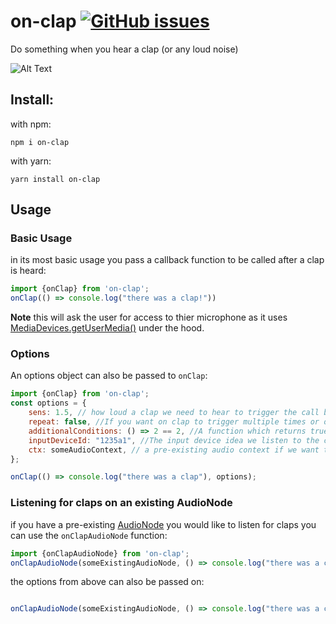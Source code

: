 # on-clap [![GitHub issues](https://img.shields.io/github/issues/JackMF/on-clap)](https://github.com/JackMF/on-clap/issues)

Do something when you hear a clap (or any loud noise)

![Alt Text](https://media.giphy.com/media/LD0OalPb8u8Le/giphy.gif)

## Install:

with npm:

```npm i on-clap```

with yarn:

```yarn install on-clap```


## Usage

### Basic Usage
in its most basic usage you pass a callback function to be called after a clap is heard:

```js
import {onClap} from 'on-clap';
onClap(() => console.log("there was a clap!"))              
```
**Note** this will ask the user for access to thier microphone as it uses [MediaDevices.getUserMedia()](https://developer.mozilla.org/en-US/docs/Web/API/MediaDevices/getUserMedia) under the hood.

### Options
An options object can also be passed to `onClap`:
```js
import {onClap} from 'on-clap';
const options = {
    sens: 1.5, // how loud a clap we need to hear to trigger the call back. Bigger is more sensitive. Default = 1
    repeat: false, //If you want on clap to trigger multiple times or only once. Default = false.
    additionalConditions: () => 2 == 2, //A function which returns true if some additional conditions are met. Default = () => true.
    inputDeviceId: "1235a1", //The input device idea we listen to the clap on. Default = "default"
    ctx: someAudioContext, // a pre-existing audio context if we want to use it. Default = new AudioContext().
};

onClap(() => console.log("there was a clap"), options);
```
### Listening for claps on an existing AudioNode
if you have a pre-existing [AudioNode](https://developer.mozilla.org/en-US/docs/Web/API/AudioNode) you would like to listen for claps you can use
the `onClapAudioNode` function:
```js
import {onClapAudioNode} from 'on-clap';
onClapAudioNode(someExistingAudioNode, () => console.log("there was a clap"))

```
the options from above can also be passed on:

```js

onClapAudioNode(someExistingAudioNode, () => console.log("there was a clap"), options)

```



